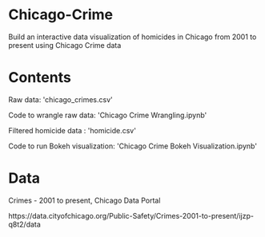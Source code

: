 # Chicago-Crime
Build an interactive data visualization of homicides in Chicago from 2001 to present using Chicago Crime data
# Contents
<p>Raw data: 'chicago_crimes.csv'</p>
<p>Code to wrangle raw data: 'Chicago Crime Wrangling.ipynb'</p>
<p>Filtered homicide data : 'homicide.csv'</p>
<p>Code to run Bokeh visualization: 'Chicago Crime Bokeh Visualization.ipynb'</p>

# Data
<p>Crimes - 2001 to present, Chicago Data Portal</p>
<p>https://data.cityofchicago.org/Public-Safety/Crimes-2001-to-present/ijzp-q8t2/data</p>
